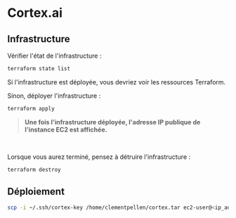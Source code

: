 # Cortex.ai

## Infrastructure

Vérifier l'état de l'infrastructure :

```bash
terraform state list
```

Si l'infrastructure est déployée, vous devriez voir les ressources Terraform.

Sinon, déployer l'infrastructure :

```bash
terraform apply
```

> **Une fois l'infrastructure déployée, l'adresse IP publique de l'instance EC2 est affichée.**

<br>

Lorsque vous aurez terminé, pensez à détruire l'infrastructure :

```bash
terraform destroy
```

## Déploiement

```bash
scp -i ~/.ssh/cortex-key /home/clementpellen/cortex.tar ec2-user@<ip_address>:/home/ec2-user
```
